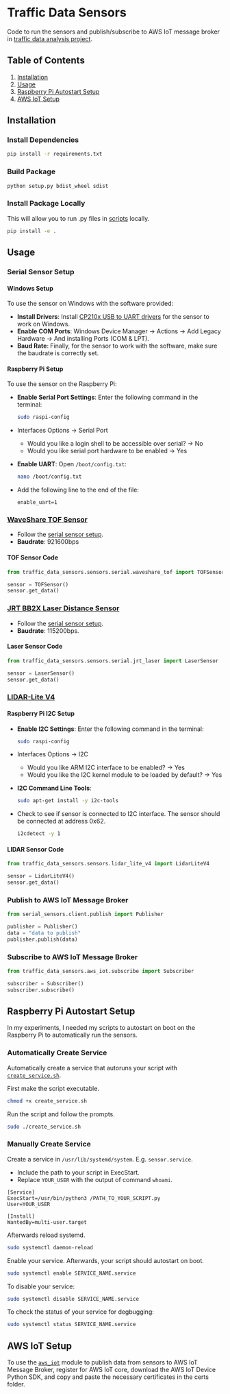 # Traffic Data Sensors

Code to run the sensors and publish/subscribe to AWS IoT message broker in [traffic data analysis project](https://github.com/wuihee/Traffic-Data-Collection/tree/main).

## Table of Contents

1. [Installation](#installation)
2. [Usage](#usage)
3. [Raspberry Pi Autostart Setup](#raspberry-pi-autostart-setup)
4. [AWS IoT Setup](#aws-iot-setup)

## Installation

### Install Dependencies

```bash
pip install -r requirements.txt
```

### Build Package

```bash
python setup.py bdist_wheel sdist
```

### Install Package Locally

This will allow you to run .py files in [scripts](./scripts/) locally.

```bash
pip install -e .
```

## Usage

### Serial Sensor Setup

#### Windows Setup

To use the sensor on Windows with the software provided:

- **Install Drivers**: Install [CP210x USB to UART drivers](https://www.silabs.com/developers/usb-to-uart-bridge-vcp-drivers?tab=downloads) for the sensor to work on Windows.
- **Enable COM Ports**: Windows Device Manager &rarr; Actions &rarr; Add Legacy Hardware &rarr; And installing Ports (COM & LPT).
- **Baud Rate**: Finally, for the sensor to work with the software, make sure the baudrate is correctly set.

#### Raspberry Pi Setup

To use the sensor on the Raspberry Pi:

- **Enable Serial Port Settings**: Enter the following command in the terminal:

    ```bash
    sudo raspi-config
    ```

- Interfaces Options &rarr; Serial Port
  - Would you like a login shell to be accessible over serial? &rarr; No
  - Would you like serial port hardware to be enabled &rarr; Yes
- **Enable UART**: Open `/boot/config.txt`:

    ```bash
    nano /boot/config.txt
    ```

- Add the following line to the end of the file:

    ```text
    enable_uart=1
    ```

### [WaveShare TOF Sensor](https://www.waveshare.com/tof-laser-range-sensor.htm)

- Follow the [serial sensor setup](#serial-sensor-setup).
- **Baudrate**: 921600bps

#### TOF Sensor Code

```python
from traffic_data_sensors.sensors.serial.waveshare_tof import TOFSensor

sensor = TOFSensor()
sensor.get_data()
```

### [JRT BB2X Laser Distance Sensor](https://www.alibaba.com/product-detail/)

- Follow the [serial sensor setup](#serial-sensor-setup).
- **Baudrate**: 115200bps.

#### Laser Sensor Code

```python
from traffic_data_sensors.sensors.serial.jrt_laser import LaserSensor

sensor = LaserSensor()
sensor.get_data()
```

### [LIDAR-Lite V4](https://www.sparkfun.com/products/18009)

#### Raspberry Pi I2C Setup

- **Enable I2C Settings**: Enter the following command in the terminal:

    ```bash
    sudo raspi-config
    ```

- Interfaces Options &rarr; I2C
  - Would you like ARM I2C interface to be enabled? &rarr; Yes
  - Would you like the I2C kernel module to be loaded by default? &rarr; Yes
- **I2C Command Line Tools**:

    ```bash
    sudo apt-get install -y i2c-tools
    ```

- Check to see if sensor is connected to I2C interface. The sensor should be connected at address 0x62.

    ```bash
    i2cdetect -y 1
    ```

#### LIDAR Sensor Code

```python
from traffic_data_sensors.sensors.lidar_lite_v4 import LidarLiteV4

sensor = LidarLiteV4()
sensor.get_data()
```

### Publish to AWS IoT Message Broker

```python
from serial_sensors.client.publish import Publisher

publisher = Publisher()
data = "data to publish"
publisher.publish(data)
```

### Subscribe to AWS IoT Message Broker

```python
from traffic_data_sensors.aws_iot.subscribe import Subscriber

subscriber = Subscriber()
subscriber.subscribe()
```

## Raspberry Pi Autostart Setup

In my experiments, I needed my scripts to autostart on boot on the Raspberry Pi to automatically run the sensors.

### Automatically Create Service

Automatically create a service that autoruns your script with [`create_service.sh`](./scripts/create_service.sh).

First make the script executable.

```bash
chmod +x create_service.sh
```

Run the script and follow the prompts.

```bash
sudo ./create_service.sh
```

### Manually Create Service

Create a service in `/usr/lib/systemd/system`. E.g. `sensor.service`.

- Include the path to your script in ExecStart.
- Replace `YOUR_USER` with the output of command `whoami`.

```text
[Service]
ExecStart=/usr/bin/python3 /PATH_TO_YOUR_SCRIPT.py
User=YOUR_USER

[Install]
WantedBy=multi-user.target
```

Afterwards reload systemd.

```bash
sudo systemctl daemon-reload
```

Enable your service. Afterwards, your script should autostart on boot.

```bash
sudo systemctl enable SERVICE_NAME.service
```

To disable your service:

```bash
sudo systemctl disable SERVICE_NAME.service
```

To check the status of your service for degbugging:

```bash
sudo systemctl status SERVICE_NAME.service
```

## AWS IoT Setup

To use the [`aws_iot`](./src/aws_iot/) module to publish data from sensors to AWS IoT Message Broker, register for AWS IoT core, download the AWS IoT Device Python SDK, and copy and paste the necessary certificates in the certs folder.
